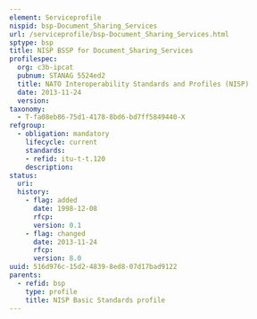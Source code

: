 ```yaml
---
element: Serviceprofile
nispid: bsp-Document_Sharing_Services
url: /serviceprofile/bsp-Document_Sharing_Services.html
sptype: bsp
title: NISP BSSP for Document_Sharing_Services
profilespec:
  org: c3b-ipcat
  pubnum: STANAG 5524ed2
  title: NATO Interoperability Standards and Profiles (NISP)
  date: 2013-11-24
  version: 
taxonomy:
  - T-fa08eb86-75d1-4178-8bd6-bd7ff5849440-X
refgroup:
  - obligation: mandatory
    lifecycle: current
    standards: 
    - refid: itu-t-t.120
    description: 
status:
  uri: 
  history: 
    - flag: added
      date: 1998-12-08
      rfcp: 
      version: 0.1
    - flag: changed
      date: 2013-11-24
      rfcp: 
      version: 8.0
uuid: 516d976c-15d2-4839-8ed8-07d17bad9122
parents:
  - refid: bsp
    type: profile
    title: NISP Basic Standards profile
---
```

